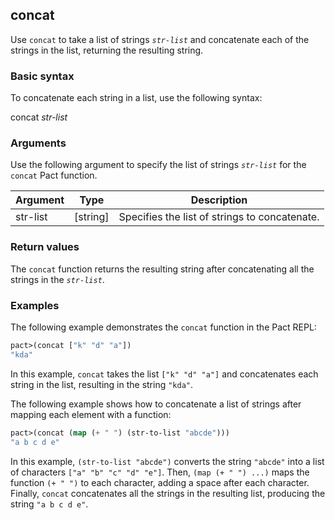 ## concat
Use `concat` to take a list of strings *`str-list`* and concatenate each of the strings in the list, returning the resulting string.

### Basic syntax

To concatenate each string in a list, use the following syntax:

concat *str-list*

### Arguments

Use the following argument to specify the list of strings *`str-list`* for the `concat` Pact function.

| Argument | Type | Description |
| --- | --- | --- |
| str-list | [string] | Specifies the list of strings to concatenate. |

### Return values

The `concat` function returns the resulting string after concatenating all the strings in the *`str-list`*.

### Examples

The following example demonstrates the `concat` function in the Pact REPL:

```lisp
pact>(concat ["k" "d" "a"])
"kda"
```

In this example, `concat` takes the list `["k" "d" "a"]` and concatenates each string in the list, resulting in the string `"kda"`.

The following example shows how to concatenate a list of strings after mapping each element with a function:

```lisp
pact>(concat (map (+ " ") (str-to-list "abcde")))
"a b c d e"
```

In this example, `(str-to-list "abcde")` converts the string `"abcde"` into a list of characters `["a" "b" "c" "d" "e"]`. Then, `(map (+ " ") ...)` maps the function `(+ " ")` to each character, adding a space after each character. Finally, `concat` concatenates all the strings in the resulting list, producing the string `"a b c d e"`.
